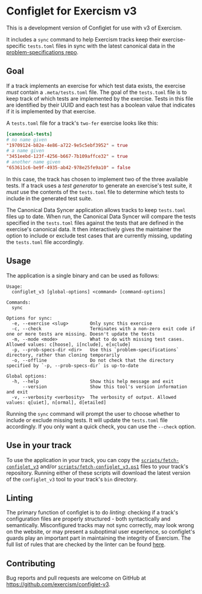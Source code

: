 # Configlet for Exercism v3

This is a development version of Configlet for use with v3 of Exercism.

It includes a `sync` command to help Exercism tracks keep their exercise-specific `tests.toml` files in sync with the latest canonical data in the [problem-specifications repo](https://github.com/exercism/problem-specifications).

## Goal

If a track implements an exercise for which test data exists, the exercise _must_ contain a `.meta/tests.toml` file. The goal of the `tests.toml` file is to keep track of which tests are implemented by the exercise. Tests in this file are identified by their UUID and each test has a boolean value that indicates if it is implemented by that exercise.

A `tests.toml` file for a track's `two-fer` exercise looks like this:

```toml
[canonical-tests]
# no name given
"19709124-b82e-4e86-a722-9e5c5ebf3952" = true
# a name given
"3451eebd-123f-4256-b667-7b109affce32" = true
# another name given
"653611c6-be9f-4935-ab42-978e25fe9a10" = false
```

In this case, the track has chosen to implement two of the three available tests. If a track uses a _test generator_ to generate an exercise's test suite, it _must_ use the contents of the `tests.toml` file to determine which tests to include in the generated test suite. 

The Canonical Data Syncer application allows tracks to keep `tests.toml` files up to date. When run, the Canonical Data Syncer will compare the tests specified in the `tests.toml` files against the tests that are defined in the exercise's canonical data. It then interactively gives the maintainer the option to include or exclude test cases that are currently missing, updating the `tests.toml` file accordingly.

## Usage

The application is a single binary and can be used as follows:

```
Usage:
  configlet_v3 [global-options] <command> [command-options]

Commands:
  sync

Options for sync:
  -e, --exercise <slug>        Only sync this exercise
  -c, --check                  Terminates with a non-zero exit code if one or more tests are missing. Doesn't update the tests
  -m, --mode <mode>            What to do with missing test cases. Allowed values: c[hoose], i[nclude], e[xclude]
  -p, --prob-specs-dir <dir>   Use this `problem-specifications` directory, rather than cloning temporarily
  -o, --offline                Do not check that the directory specified by `-p, --prob-specs-dir` is up-to-date

Global options:
  -h, --help                   Show this help message and exit
      --version                Show this tool's version information and exit
  -v, --verbosity <verbosity>  The verbosity of output. Allowed values: q[uiet], n[ormal], d[etailed]
```

Running the `sync` command will prompt the user to choose whether to include or exclude missing tests. It will update the `tests.toml` file accordingly. If you only want a quick check, you can use the `--check` option.

## Use in your track

To use the application in your track, you can copy the [`scripts/fetch-configlet_v3`](./scripts/fetch-configlet_v3) and/or [`scripts/fetch-configlet_v3.ps1`](./scripts/fetch-configlet_v3.ps1) files to your track's repository. Running either of these scripts will download the latest version of the `configlet_v3` tool to your track's `bin` directory.

## Linting

The primary function of configlet is to do _linting_: checking if a track's configuration files are properly structured - both syntactically and semantically. Misconfigured tracks may not sync correctly, may look wrong on the website, or may present a suboptimal user experience, so configlet's guards play an important part in maintaining the integrity of Exercism. The full list of rules that are checked by the linter can be found [here](https://github.com/exercism/v3-docs/blob/master/anatomy/tracks/configlet/linting.md).

## Contributing

Bug reports and pull requests are welcome on GitHub at https://github.com/exercism/configlet-v3.

